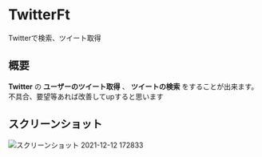 # TwitterFt
Twitterで検索、ツイート取得

## 概要
__Twitter__ の __ユーザーのツイート取得__ 、 __ツイートの検索__ をすることが出来ます。
不具合、要望等あれば改善してupすると思います

## スクリーンショット
![スクリーンショット 2021-12-12 172833](https://user-images.githubusercontent.com/94283685/145705714-c0c533f4-952f-429d-ac2f-f91b31ded93d.png)
